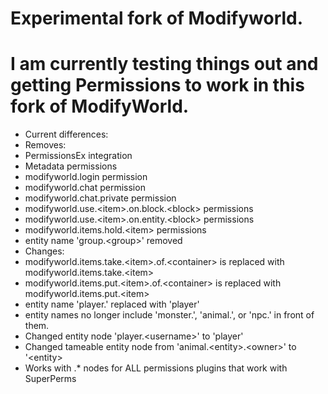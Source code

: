 Experimental fork of Modifyworld.
==

I am currently testing things out and getting Permissions to work in this fork of ModifyWorld.
==
* Current differences:
 * Removes:
  * PermissionsEx integration
  * Metadata permissions
  * modifyworld.login permission
  * modifyworld.chat permission
  * modifyworld.chat.private permission
  * modifyworld.use.\<item>.on.block.\<block> permissions
  * modifyworld.use.\<item>.on.entity.\<block> permissions
  * modifyworld.items.hold.\<item> permissions
  * entity name 'group.\<group>' removed
 * Changes:
  * modifyworld.items.take.\<item>.of.\<container> is replaced with modifyworld.items.take.\<item>
  * modifyworld.items.put.\<item>.of.\<container> is replaced with modifyworld.items.put.\<item>
  * entity name 'player.<player>' replaced with 'player'
  * entity names no longer include 'monster.', 'animal.', or 'npc.' in front of them.
  * Changed entity node 'player.\<username>' to 'player'
  * Changed tameable entity node from 'animal.\<entity>.\<owner>' to '\<entity>
  * Works with .* nodes for ALL permissions plugins that work with SuperPerms
